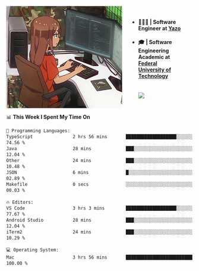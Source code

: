 
<body >
  <div style="display: flex; width: auto; margin-right: 30px ">
    <img align="right" width="312" height="274" style="padding-right:20px; " src="assets/umiko.gif" alt="Computer man" />
    <ul style="flex: 1;">
      <li><h4>🧑🏽‍💻 | Software Engineer at <a href="https://www.yazo.com.br/">Yazo</a></h4></li>
      <li><h4>🎓 | Software Engineering Academic at <a href="http://www.utfpr.edu.br/">Federal University of Technology</a></h4></li>
      <br/>
      <a href="https://skillicons.dev">
        <img src="https://skillicons.dev/icons?i=ts,react,nodejs,go,swift,js,adonis,postgres,c,heroku,gradle,firebase,flutter,docker,aws,java,redis,kubernetes&theme=light&&perline=6 " />
      </a>
    </ul>  
    <br/>
  </div>
</body>


<!--START_SECTION:waka-->
📊 **This Week I Spent My Time On** 

```text
💬 Programming Languages: 
TypeScript               2 hrs 56 mins       ███████████████████░░░░░░   74.56 % 
Java                     28 mins             ███░░░░░░░░░░░░░░░░░░░░░░   12.04 % 
Other                    24 mins             ███░░░░░░░░░░░░░░░░░░░░░░   10.48 % 
JSON                     6 mins              █░░░░░░░░░░░░░░░░░░░░░░░░   02.89 % 
Makefile                 0 secs              ░░░░░░░░░░░░░░░░░░░░░░░░░   00.03 % 

🔥 Editors: 
VS Code                  3 hrs 3 mins        ███████████████████░░░░░░   77.67 % 
Android Studio           28 mins             ███░░░░░░░░░░░░░░░░░░░░░░   12.04 % 
iTerm2                   24 mins             ███░░░░░░░░░░░░░░░░░░░░░░   10.29 % 

💻 Operating System: 
Mac                      3 hrs 56 mins       █████████████████████████   100.00 % 
```


<!--END_SECTION:waka-->

<!--
**danielr0d/danielr0d** is a ✨ _special_ ✨ repository because its `README.md` (this file) appears on your GitHub profile.

Here are some ideas to get you started:

- 🔭 I’m currently working on ...
- 🌱 I’m currently learning ...
- 👯 I’m looking to collaborate on ...
- 🤔 I’m looking for help with ...
- 💬 Ask me about ...
- 📫 How to reach me: ...
- 😄 Pronouns: ...
- ⚡ Fun fact: ...
-->
